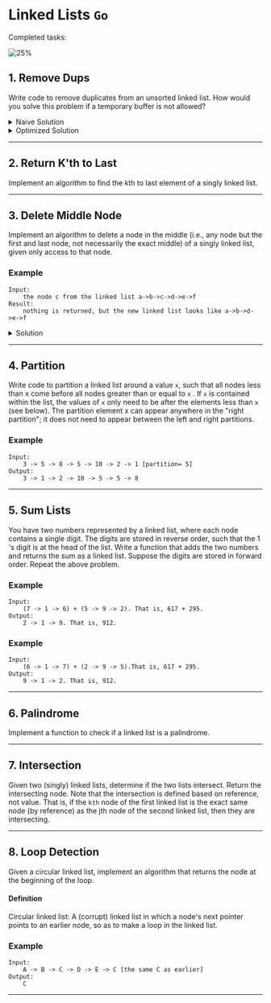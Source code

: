 # Linked Lists `Go`

Completed tasks:

![25%](https://progress-bar.dev/25)

## 1. Remove Dups

Write code to remove duplicates from an unsorted linked list. How would you solve this problem if a temporary buffer is not allowed?

<details>
<summary>Naive Solution</summary>

#### Complexity

- Time Complexity: `O(N^2)`

- Space Complexity: `O(1)`

#### Implementation

   ```go
func NaiveRemoveDups (l * list.LinkedList) {
    node: = l.Start

    for node != nil {
        var current = node

        for current.Next != nil {
            if current.Next.Item == node.Item {
                current.Next = current.Next.Next
            } else {
                current = current.Next
            }
        }
        node = node.Next
    }
}
   ```

</details>

<details>
<summary>Optimized Solution</summary>

### Assumptions

- We can use temporary buffer

#### Complexity

- Time Complexity: `O(N)`

- Space Complexity: `O(N)`

#### Implementation

   ```go
func OptimizeRemoveDups (l * list.LinkedList) {
    existed: = map[int32]bool{}

    node: = l.Start

    for node != nil {
        if _, s: = existed[node.Item]; s {
        if node.Next != nil {
            node.Next = node.Next.Next
        }
    } else {
        existed[node.Item] = true
    }

        node = node.Next
    }
}
   ```

</details>

<hr/>

## 2. Return K'th to Last

Implement an algorithm to find the kth to last element of a singly linked list.

<hr/>

## 3. Delete Middle Node

Implement an algorithm to delete a node in the middle (i.e., any node but the first and last node, not necessarily the exact middle) of a
singly linked list, given only access to that node.

### Example

```
Input:
    the node c from the linked list a->b->c->d->e->f
Result:
    nothing is returned, but the new linked list looks like a->b->d->e->f
```

<details>
<summary>Solution</summary>

### Assumptions

- We can't delete last element

#### Complexity

- Time Complexity: `O(1)`

- Space Complexity: `O(1)`

#### Implementation

   ```go
func DeleteMiddle(n *list.Node) error {
	if n == nil || n.Next == nil {
		return fmt.Errorf("can't delete nil or last element")
	}

	n.Item = n.Next.Item
	n.Next = n.Next.Next
	return nil
}
   ```

</details>

<hr/>

## 4. Partition

Write code to partition a linked list around a value `x`, such that all nodes less than x come before all nodes greater than or equal to `x`
. If
`x` is contained within the list, the values of `x` only need to be after the elements less than `x` (see below). The partition element x
can appear anywhere in the "right partition"; it does not need to appear between the left and right partitions.

### Example

```
Input:
    3 -> 5 -> 8 -> 5 -> 10 -> 2 -> 1 [partition= 5]
Output:
    3 -> 1 -> 2 -> 10 -> 5 -> 5 -> 8
```

<hr/>

## 5. Sum Lists

You have two numbers represented by a linked list, where each node contains a single digit. The digits are stored in reverse order, such
that the 1 's digit is at the head of the list. Write a function that adds the two numbers and returns the sum as a linked list. Suppose the
digits are stored in forward order. Repeat the above problem.

### Example

```
Input: 
    (7 -> 1 -> 6) + (5 -> 9 -> 2). That is, 617 + 295.
Output: 
    2 -> 1 -> 9. That is, 912. 
```

### Example

```
Input:
    (6 -> 1 -> 7) + (2 -> 9 -> 5).That is, 617 + 295.
Output: 
    9 -> 1 -> 2. That is, 912. 
```

<hr/>

## 6. Palindrome

Implement a function to check if a linked list is a palindrome.

<hr/>

## 7. Intersection

Given two (singly) linked lists, determine if the two lists intersect. Return the intersecting node. Note that the intersection is defined
based on reference, not value. That is, if the `kth` node of the first linked list is the exact same node (by reference) as the jth node of
the second linked list, then they are intersecting.

<hr/>

## 8. Loop Detection

Given a circular linked list, implement an algorithm that returns the node at the beginning of the loop.

#### Definition

Circular linked list: A (corrupt) linked list in which a node's next pointer points to an earlier node, so as to make a loop in the linked
list.

### Example

```
Input:
    A -> B -> C -> D -> E -> C [the same C as earlier] 
Output: 
    C
```

<hr/>
